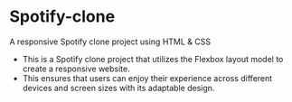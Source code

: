 # Spotify-clone
A responsive Spotify clone project using HTML &amp; CSS
* This is a Spotify clone project that utilizes the Flexbox layout model to create a responsive website.
* This ensures that users can enjoy their experience across different devices and screen sizes with its adaptable design.
